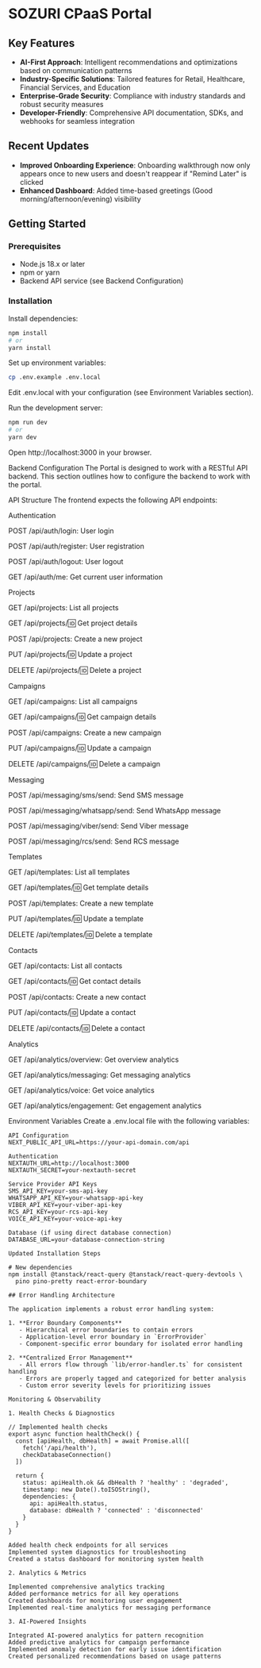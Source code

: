 # SOZURI CPaaS Portal

## Key Features

- **AI-First Approach**: Intelligent recommendations and optimizations based on communication patterns
- **Industry-Specific Solutions**: Tailored features for Retail, Healthcare, Financial Services, and Education
- **Enterprise-Grade Security**: Compliance with industry standards and robust security measures
- **Developer-Friendly**: Comprehensive API documentation, SDKs, and webhooks for seamless integration

## Recent Updates

- **Improved Onboarding Experience**: Onboarding walkthrough now only appears once to new users and doesn't reappear if "Remind Later" is clicked
- **Enhanced Dashboard**: Added time-based greetings (Good morning/afternoon/evening)
visibility

## Getting Started

### Prerequisites

- Node.js 18.x or later
- npm or yarn
- Backend API service (see Backend Configuration)

### Installation

Install dependencies:
```bash
npm install
# or
yarn install
```

Set up environment variables:
```bash
cp .env.example .env.local
```
Edit .env.local with your configuration (see Environment Variables section).

Run the development server:
```bash
npm run dev
# or
yarn dev
```

Open http://localhost:3000 in your browser.

Backend Configuration
The Portal is designed to work with a RESTful API backend. This section outlines how to configure the backend to work with the portal.

API Structure
The frontend expects the following API endpoints:

Authentication


POST /api/auth/login: User login

POST /api/auth/register: User registration

POST /api/auth/logout: User logout

GET /api/auth/me: Get current user information


Projects


GET /api/projects: List all projects

GET /api/projects/:id: Get project details

POST /api/projects: Create a new project

PUT /api/projects/:id: Update a project

DELETE /api/projects/:id: Delete a project


Campaigns


GET /api/campaigns: List all campaigns

GET /api/campaigns/:id: Get campaign details

POST /api/campaigns: Create a new campaign

PUT /api/campaigns/:id: Update a campaign

DELETE /api/campaigns/:id: Delete a campaign


Messaging


POST /api/messaging/sms/send: Send SMS message

POST /api/messaging/whatsapp/send: Send WhatsApp message

POST /api/messaging/viber/send: Send Viber message

POST /api/messaging/rcs/send: Send RCS message


Templates


GET /api/templates: List all templates

GET /api/templates/:id: Get template details

POST /api/templates: Create a new template

PUT /api/templates/:id: Update a template

DELETE /api/templates/:id: Delete a template


Contacts


GET /api/contacts: List all contacts

GET /api/contacts/:id: Get contact details

POST /api/contacts: Create a new contact

PUT /api/contacts/:id: Update a contact

DELETE /api/contacts/:id: Delete a contact


Analytics


GET /api/analytics/overview: Get overview analytics

GET /api/analytics/messaging: Get messaging analytics

GET /api/analytics/voice: Get voice analytics

GET /api/analytics/engagement: Get engagement analytics


Environment Variables
Create a .env.local file with the following variables:
```
API Configuration
NEXT_PUBLIC_API_URL=https://your-api-domain.com/api

Authentication
NEXTAUTH_URL=http://localhost:3000
NEXTAUTH_SECRET=your-nextauth-secret

Service Provider API Keys
SMS_API_KEY=your-sms-api-key
WHATSAPP_API_KEY=your-whatsapp-api-key
VIBER_API_KEY=your-viber-api-key
RCS_API_KEY=your-rcs-api-key
VOICE_API_KEY=your-voice-api-key

Database (if using direct database connection)
DATABASE_URL=your-database-connection-string

Updated Installation Steps

# New dependencies
npm install @tanstack/react-query @tanstack/react-query-devtools \
  pino pino-pretty react-error-boundary

## Error Handling Architecture

The application implements a robust error handling system:

1. **Error Boundary Components**
   - Hierarchical error boundaries to contain errors
   - Application-level error boundary in `ErrorProvider`
   - Component-specific error boundary for isolated error handling

2. **Centralized Error Management**
   - All errors flow through `lib/error-handler.ts` for consistent handling
   - Errors are properly tagged and categorized for better analysis
   - Custom error severity levels for prioritizing issues

Monitoring & Observability

1. Health Checks & Diagnostics

// Implemented health checks
export async function healthCheck() {
  const [apiHealth, dbHealth] = await Promise.all([
    fetch('/api/health'),
    checkDatabaseConnection()
  ])

  return {
    status: apiHealth.ok && dbHealth ? 'healthy' : 'degraded',
    timestamp: new Date().toISOString(),
    dependencies: {
      api: apiHealth.status,
      database: dbHealth ? 'connected' : 'disconnected'
    }
  }
}

Added health check endpoints for all services
Implemented system diagnostics for troubleshooting
Created a status dashboard for monitoring system health

2. Analytics & Metrics

Implemented comprehensive analytics tracking
Added performance metrics for all key operations
Created dashboards for monitoring user engagement
Implemented real-time analytics for messaging performance

3. AI-Powered Insights

Integrated AI-powered analytics for pattern recognition
Added predictive analytics for campaign performance
Implemented anomaly detection for early issue identification
Created personalized recommendations based on usage patterns

